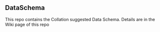 ## DataSchema

This repo contains the Collation suggested Data Schema. Details are in the Wiki page of this repo
